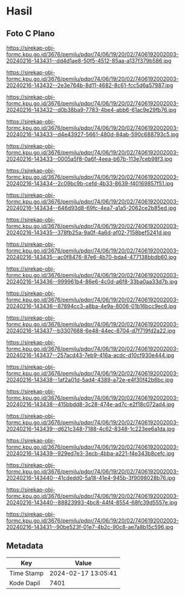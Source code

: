 # Hasil

## Foto C Plano

https://sirekap-obj-formc.kpu.go.id/3676/pemilu/pdpr/74/06/19/20/02/7406192002003-20240216-143431--dd4d1ae8-50f5-4512-85aa-a137f379b586.jpg

https://sirekap-obj-formc.kpu.go.id/3676/pemilu/pdpr/74/06/19/20/02/7406192002003-20240216-143432--2e3e764b-8d11-4682-8c61-fcc5d6a57987.jpg

https://sirekap-obj-formc.kpu.go.id/3676/pemilu/pdpr/74/06/19/20/02/7406192002003-20240216-143432--d0b38ba9-7783-4be4-abb6-61ac9e29fb76.jpg

https://sirekap-obj-formc.kpu.go.id/3676/pemilu/pdpr/74/06/19/20/02/7406192002003-20240216-143433--d4e43927-5661-480d-84ab-590c688793c5.jpg

https://sirekap-obj-formc.kpu.go.id/3676/pemilu/pdpr/74/06/19/20/02/7406192002003-20240216-143433--0005a5f8-0a6f-4eea-b67b-113e7ceb98f3.jpg

https://sirekap-obj-formc.kpu.go.id/3676/pemilu/pdpr/74/06/19/20/02/7406192002003-20240216-143434--2c09bc9b-cefd-4b33-8639-f40169857f51.jpg

https://sirekap-obj-formc.kpu.go.id/3676/pemilu/pdpr/74/06/19/20/02/7406192002003-20240216-143434--646d93d8-69fc-4ea7-a1a5-2062ce2b85ed.jpg

https://sirekap-obj-formc.kpu.go.id/3676/pemilu/pdpr/74/06/19/20/02/7406192002003-20240216-143435--378fb25a-9a0f-4a6d-af02-7158bef5241d.jpg

https://sirekap-obj-formc.kpu.go.id/3676/pemilu/pdpr/74/06/19/20/02/7406192002003-20240216-143435--ac0f8476-87e6-4b70-bda4-477138bbdb60.jpg

https://sirekap-obj-formc.kpu.go.id/3676/pemilu/pdpr/74/06/19/20/02/7406192002003-20240216-143436--999961b4-86e6-4c0d-a6f8-33ba0aa33d7b.jpg

https://sirekap-obj-formc.kpu.go.id/3676/pemilu/pdpr/74/06/19/20/02/7406192002003-20240216-143436--87894cc3-a8ba-4e9a-8006-01b16bcc9ec6.jpg

https://sirekap-obj-formc.kpu.go.id/3676/pemilu/pdpr/74/06/19/20/02/7406192002003-20240216-143437--b3307688-6e48-44ec-8704-d7f719fd2a22.jpg

https://sirekap-obj-formc.kpu.go.id/3676/pemilu/pdpr/74/06/19/20/02/7406192002003-20240216-143437--257acd43-7eb9-416a-acdc-d10cf930e444.jpg

https://sirekap-obj-formc.kpu.go.id/3676/pemilu/pdpr/74/06/19/20/02/7406192002003-20240216-143438--1af2a01d-5ad4-4389-a72e-e4f30f42b6bc.jpg

https://sirekap-obj-formc.kpu.go.id/3676/pemilu/pdpr/74/06/19/20/02/7406192002003-20240216-143438--415bbdd8-3c28-474e-ad7c-e2f18c072ad4.jpg

https://sirekap-obj-formc.kpu.go.id/3676/pemilu/pdpr/74/06/19/20/02/7406192002003-20240216-143439--d621c348-7188-4c62-8348-1c223ee6a1da.jpg

https://sirekap-obj-formc.kpu.go.id/3676/pemilu/pdpr/74/06/19/20/02/7406192002003-20240216-143439--929ed7e3-3ecb-4bba-a221-f4e343b8cefc.jpg

https://sirekap-obj-formc.kpu.go.id/3676/pemilu/pdpr/74/06/19/20/02/7406192002003-20240216-143440--41cdedd0-5a18-41e4-945b-3f9098028b76.jpg

https://sirekap-obj-formc.kpu.go.id/3676/pemilu/pdpr/74/06/19/20/02/7406192002003-20240216-143440--88823993-4bc8-44f4-8554-68fc39d5557e.jpg

https://sirekap-obj-formc.kpu.go.id/3676/pemilu/pdpr/74/06/19/20/02/7406192002003-20240216-143431--90be523f-01e7-4b2c-90c8-ae7a8b15c596.jpg


## Metadata

| Key        | Value               |
| ---------- | ------------------- |
| Time Stamp | 2024-02-17 13:05:41 |
| Kode Dapil | 7401                |



